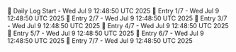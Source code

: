 📅 Daily Log Start - Wed Jul  9 12:48:50 UTC 2025
📌 Entry 1/7 - Wed Jul  9 12:48:50 UTC 2025
📌 Entry 2/7 - Wed Jul  9 12:48:50 UTC 2025
📌 Entry 3/7 - Wed Jul  9 12:48:50 UTC 2025
📌 Entry 4/7 - Wed Jul  9 12:48:50 UTC 2025
📌 Entry 5/7 - Wed Jul  9 12:48:50 UTC 2025
📌 Entry 6/7 - Wed Jul  9 12:48:50 UTC 2025
📌 Entry 7/7 - Wed Jul  9 12:48:50 UTC 2025
